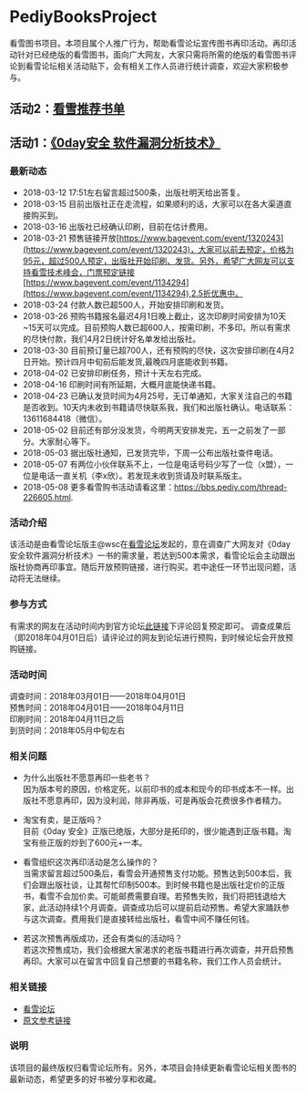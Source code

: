 # PediyBooksProject
看雪图书项目。本项目属个人推广行为，帮助看雪论坛宣传图书再印活动。再印活动针对已经绝版的看雪图书，面向广大网友，大家只需将所需的绝版的看雪图书评论到看雪论坛相关活动贴下，会有相关工作人员进行统计调查，欢迎大家积极参与。

## 活动2：[看雪推荐书单](https://bbs.pediy.com/thread-226605.html)

## 活动1：[《0day安全 软件漏洞分析技术》](https://bbs.pediy.com/thread-224860.htm)

### 最新动态

- 2018-03-12 17:51左右留言超过500条，出版社明天给出答复。<br>
- 2018-03-15 目前出版社正在走流程，如果顺利的话，大家可以在各大渠道直接购买到。<br>
- 2018-03-16 出版社已经确认印刷，目前在估计费用。<br>
- 2018-03-21 预售链接开放[https://www.bagevent.com/event/1320243](https://www.bagevent.com/event/1320243)，大家可以前去预定，价格为95元，超过500人预定，出版社开始印刷、发货。另外，希望广大网友可以支持看雪技术峰会，门票预定链接[https://www.bagevent.com/event/1134294](https://www.bagevent.com/event/1134294),2.5折优惠中。<br>
- 2018-03-24 付款人数已超500人，开始安排印刷和发货。<br>
- 2018-03-26 预购书籍报名最迟4月1日晚上截止，这次印刷时间安排为10天~15天可以完成。目前预购人数已超600人，按需印刷，不多印。所以有需求的尽快付款，我们4月2日统计好名单发给出版社。<br>
- 2018-03-30 目前预订量已超700人，还有预购的尽快，这次安排印刷在4月2日开始。预计四月中旬前后能发货,最晚四月底能收到书籍。<br>
- 2018-04-02 已安排印刷任务，预计十天左右完成。<br> 
- 2018-04-16 印刷时间有所延期，大概月底能快递书籍。<br>
- 2018-04-23 已确认发货时间为4月25号，无订单通知，大家关注自己的书籍是否收到。10天内未收到书籍请尽快联系我，我们和出版社确认。电话联系：13611684418（微信）。<br>
- 2018-05-02 目前还有部分没发货，今明两天安排发完，五一之前发了一部分。大家耐心等下。<br>
- 2018-05-03 据出版社通知，已发货完毕，下周一公布出版社查件电话。<br>
- 2018-05-07 有两位小伙伴联系不上，一位是电话号码少写了一位（x盟），一位是电话一直关机（李x欣）。若发现未收到货请及时联系版主。<br>
- 2018-05-08 更多看雪购书活动请看这里：https://bbs.pediy.com/thread-226605.html. <br>


### 活动介绍

该活动是由看雪论坛版主@wsc在[看雪论坛](https://bbs.pediy.com/)发起的，意在调查广大网友对《0day安全软件漏洞分析技术》一书的需求量，若达到500本需求，看雪论坛会主动跟出版社协商再印事宜。随后开放预购链接，进行购买。若中途任一环节出现问题，活动将无法继续。


### 参与方式

有需求的网友在活动时间内到官方论坛[此链接](https://bbs.pediy.com/thread-224860.htm)下评论回复预定即可。
调查成果后（即2018年04月01日后）请评论过的网友到论坛进行预购，到时候论坛会开放预购链接。


### 活动时间

调查时间：2018年03月01日——2018年04月01日<br>
预售时间：2018年04月01日——2018年04月11日<br>
印刷时间：2018年04月11日之后<br>
到货时间：2018年05月中旬左右<br>


### 相关问题

- 为什么出版社不愿意再印一些老书？<br>
    因为版本号的原因，价格定死，以前印书的成本和现今的印书成本不一样。出版社不愿意再印，因为没利润，除非再版，可是再版会花费很多作者精力。

- 淘宝有卖，是正版吗？<br>
    目前《0day 安全》正版已绝版，大部分是拓印的，很少能遇到正版书籍。淘宝有些正版的炒到了600元+一本。

- 看雪组织这次再印活动是怎么操作的？<br>
    当需求留言超过500条后，看雪会开通预售支付功能。预售达到500本后，我们会跟出版社谈，让其帮忙印制500本。到时候书籍也是出版社定价的正版书，看雪不会加价卖。可能邮费需要自理。若预售失败，我们将把钱退给大家，此活动持续1个月调查。调查成功后可以提前启动预售。希望大家踊跃参与这次调查。费用我们是直接转给出版社，看雪中间不赚任何钱。

- 若这次预售再版成功，还会有类似的活动吗？<br>
    若这次预售成功，我们会根据大家渴求的老版书籍进行再次调查，并开启预售再印。大家可以在留言中回复自己想要的书籍名称，我们工作人员会统计。


### 相关链接

- [看雪论坛](https://bbs.pediy.com/)
- [原文参考链接](https://bbs.pediy.com/thread-224860.htm)


### 说明

该项目的最终版权归看雪论坛所有。另外，本项目会持续更新看雪论坛相关图书的最新动态，希望更多的好书被分享和收藏。

